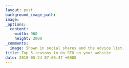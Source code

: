 ```yaml
---
layout: post
background_image_path: 
image: 
_options:
  content:
    width: 960
    height: 2000
_comments:
  image: Shown in social shares and the advice list.
title: Top 5 reasons to do SEO on your website
date: 2018-05-24 07:08:47 +0000
---
```


